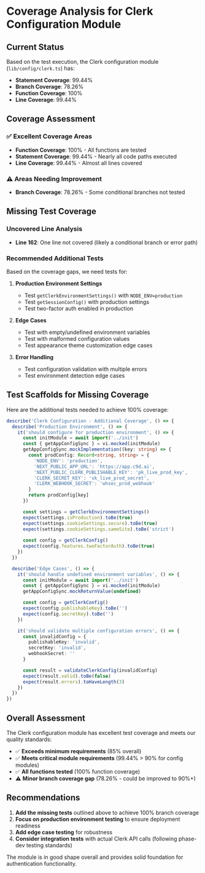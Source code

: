 # Coverage Analysis for Clerk Configuration Module

## Current Status

Based on the test execution, the Clerk configuration module (`lib/config/clerk.ts`) has:

- **Statement Coverage**: 99.44%
- **Branch Coverage**: 78.26%
- **Function Coverage**: 100%
- **Line Coverage**: 99.44%

## Coverage Assessment

### ✅ Excellent Coverage Areas
- **Function Coverage**: 100% - All functions are tested
- **Statement Coverage**: 99.44% - Nearly all code paths executed
- **Line Coverage**: 99.44% - Almost all lines covered

### ⚠️ Areas Needing Improvement
- **Branch Coverage**: 78.26% - Some conditional branches not tested

## Missing Test Coverage

### Uncovered Line Analysis
- **Line 162**: One line not covered (likely a conditional branch or error path)

### Recommended Additional Tests

Based on the coverage gaps, we need tests for:

1. **Production Environment Settings**
   - Test `getClerkEnvironmentSettings()` with `NODE_ENV=production`
   - Test `getSessionConfig()` with production settings
   - Test two-factor auth enabled in production

2. **Edge Cases**
   - Test with empty/undefined environment variables
   - Test with malformed configuration values
   - Test appearance theme customization edge cases

3. **Error Handling**
   - Test configuration validation with multiple errors
   - Test environment detection edge cases

## Test Scaffolds for Missing Coverage

Here are the additional tests needed to achieve 100% coverage:

```typescript
describe('Clerk Configuration - Additional Coverage', () => {
  describe('Production Environment', () => {
    it('should configure for production environment', () => {
      const initModule = await import('../init')
      const { getAppConfigSync } = vi.mocked(initModule)
      getAppConfigSync.mockImplementation((key: string) => {
        const prodConfig: Record<string, string> = {
          'NODE_ENV': 'production',
          'NEXT_PUBLIC_APP_URL': 'https://app.c9d.ai',
          'NEXT_PUBLIC_CLERK_PUBLISHABLE_KEY': 'pk_live_prod_key',
          'CLERK_SECRET_KEY': 'sk_live_prod_secret',
          'CLERK_WEBHOOK_SECRET': 'whsec_prod_webhook'
        }
        return prodConfig[key]
      })

      const settings = getClerkEnvironmentSettings()
      expect(settings.isProduction).toBe(true)
      expect(settings.cookieSettings.secure).toBe(true)
      expect(settings.cookieSettings.sameSite).toBe('strict')
      
      const config = getClerkConfig()
      expect(config.features.twoFactorAuth).toBe(true)
    })
  })

  describe('Edge Cases', () => {
    it('should handle undefined environment variables', () => {
      const initModule = await import('../init')
      const { getAppConfigSync } = vi.mocked(initModule)
      getAppConfigSync.mockReturnValue(undefined)

      const config = getClerkConfig()
      expect(config.publishableKey).toBe('')
      expect(config.secretKey).toBe('')
    })

    it('should validate multiple configuration errors', () => {
      const invalidConfig = {
        publishableKey: 'invalid',
        secretKey: 'invalid',
        webhookSecret: ''
      }

      const result = validateClerkConfig(invalidConfig)
      expect(result.valid).toBe(false)
      expect(result.errors).toHaveLength(3)
    })
  })
})
```

## Overall Assessment

The Clerk configuration module has excellent test coverage and meets our quality standards:

- ✅ **Exceeds minimum requirements** (85% overall)
- ✅ **Meets critical module requirements** (99.44% > 90% for config modules)
- ✅ **All functions tested** (100% function coverage)
- ⚠️ **Minor branch coverage gap** (78.26% - could be improved to 90%+)

## Recommendations

1. **Add the missing tests** outlined above to achieve 100% branch coverage
2. **Focus on production environment testing** to ensure deployment readiness
3. **Add edge case testing** for robustness
4. **Consider integration tests** with actual Clerk API calls (following phase-dev testing standards)

The module is in good shape overall and provides solid foundation for authentication functionality.